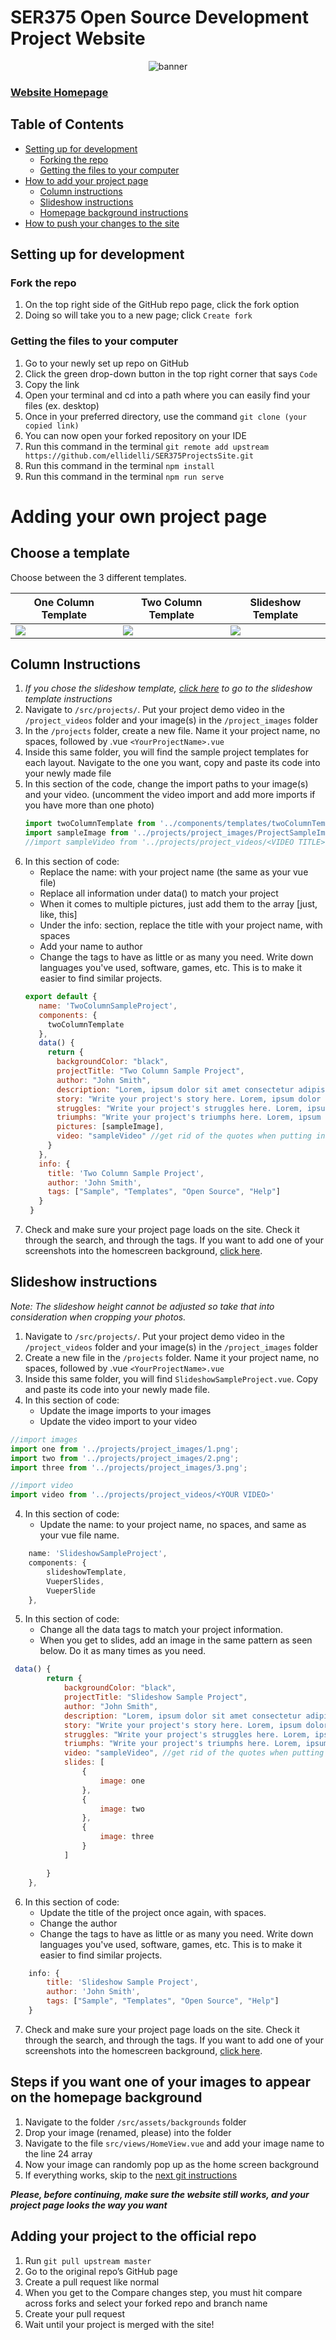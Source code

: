 # SER375 Open Source Development Project Website
<div style="text-align: center;">
    <img src="/ReadMeImages/Banner.png" alt="banner"/>
</div>

### [Website Homepage](https://ellidelli.github.io/SER375ProjectsSite/)

## Table of Contents
* [Setting up for development](#setting-up-for-development)
    * [Forking the repo](#fork-the-repo)
    * [Getting the files to your computer](#getting-the-files-to-your-computer)
* [How to add your project page](#adding-your-own-project-page)
    * [Column instructions](#column-instructions)
    * [Slideshow instructions](#slideshow-instructions)
    * [Homepage background instructions](#steps-if-you-want-one-of-your-images-to-appear-on-the-homepage-background)
* [How to push your changes to the site](#adding-your-project-to-the-official-repo)


## Setting up for development
### Fork the repo
1. On the top right side of the GitHub repo page, click the fork option
2. Doing so will take you to a new page; click ```Create fork```

### Getting the files to your computer
1. Go to your newly set up repo on GitHub
2. Click the green drop-down button in the top right corner that says ```Code```
3. Copy the link
4. Open your terminal and cd into a path where you can easily find your files (ex. desktop)
5. Once in your preferred directory, use the command ```git clone (your copied link)```
6. You can now open your forked repository on your IDE
7. Run this command in the terminal ```git remote add upstream https://github.com/ellidelli/SER375ProjectsSite.git```
8. Run this command in the terminal ```npm install```
9. Run this command in the terminal ```npm run serve```
# Adding your own project page
## Choose a template
Choose between the 3 different templates.
   
|One Column Template|Two Column Template|Slideshow Template|
| --- | --- | --- |
|![](https://github.com/ellidelli/SER375ProjectsSite/blob/master/ReadMeImages/OneColumn.png?raw=true) | ![](https://github.com/ellidelli/SER375ProjectsSite/blob/master/ReadMeImages/TwoColumn.png?raw=true) | ![](https://github.com/ellidelli/SER375ProjectsSite/blob/master/ReadMeImages/Slideshow.png?raw=true)

## Column Instructions
1. _If you chose the slideshow template, [click here](#slideshow-instructions) to go to the slideshow template instructions_
2. Navigate to ```/src/projects/```. Put your project demo video in the ```/project_videos``` folder and your image(s) in the ```/project_images``` folder
3. In the ```/projects``` folder, create a new file. Name it your project name, no spaces, followed by .vue ```<YourProjectName>.vue```
4. Inside this same folder, you will find the sample project templates for each layout. Navigate to the one you want, copy and paste its code into your newly made file
5. In this section of the code, change the import paths to your image(s) and your video. (uncomment the video import and add more imports if you have more than one photo)
    ```Javascript
   import twoColumnTemplate from '../components/templates/twoColumnTemplate.vue'
   import sampleImage from '../projects/project_images/ProjectSampleImage.jpeg';
   //import sampleVideo from '../projects/project_videos/<VIDEO TITLE>'
   ```
6. In this section of code:
   * Replace the name: with your project name (the same as your vue file)
   * Replace all information under data() to match your project
   * When it comes to multiple pictures, just add them to the array [just, like, this]
   * Under the info: section, replace the title with your project name, with spaces
   * Add your name to author
   * Change the tags to have as little or as many you need. Write down languages you've used, software, games, etc. This is to make it easier to find similar projects. 
   ```Javascript
   export default {
      name: 'TwoColumnSampleProject',
      components: {
        twoColumnTemplate
      },
      data() {
        return {
          backgroundColor: "black",
          projectTitle: "Two Column Sample Project",
          author: "John Smith",
          description: "Lorem, ipsum dolor sit amet consectetur adipisicing elit. Cumque adipisci nesciunt distinctio consectetur quisquam consequatur, corrupti reiciendis ex aut quibusdam minima quidem earum quod architecto deserunt a, commodi debitis! Ducimus.",
          story: "Write your project's story here. Lorem, ipsum dolor sit amet consectetur adipisicing elit. Cumque adipisci nesciunt distinctio consectetur quisquam consequatur, corrupti reiciendis ex aut quibusdam minima quidem earum quod architecto deserunt a, commodi debitis! Ducimus.",
          struggles: "Write your project's struggles here. Lorem, ipsum dolor sit amet consectetur adipisicing elit. Cumque adipisci nesciunt distinctio consectetur quisquam consequatur, corrupti reiciendis ex aut quibusdam minima quidem earum quod architecto deserunt a, commodi debitis! Ducimus.",
          triumphs: "Write your project's triumphs here. Lorem, ipsum dolor sit amet consectetur adipisicing elit. Cumque adipisci nesciunt distinctio consectetur quisquam consequatur, corrupti reiciendis ex aut quibusdam minima quidem earum quod architecto deserunt a, commodi debitis! Ducimus.",
          pictures: [sampleImage],
          video: "sampleVideo" //get rid of the quotes when putting in your video variable
        }
      },
      info: {
        title: 'Two Column Sample Project',
        author: 'John Smith',
        tags: ["Sample", "Templates", "Open Source", "Help"]
      }
    }                                        
    ```
7. Check and make sure your project page loads on the site. Check it through the search, and through the tags. If you want to add one of your screenshots into the homescreen background, [click here](#steps-if-you-want-one-of-your-images-to-appear-on-the-homepage-background).

## Slideshow instructions
_Note: The slideshow height cannot be adjusted so take that into consideration when cropping your photos._
1. Navigate to ```/src/projects/```. Put your project demo video in the ```/project_videos``` folder and your image(s) in the ```/project_images``` folder
1. Create a new file in the ```/projects``` folder. Name it your project name, no spaces, followed by .vue ```<YourProjectName>.vue```
2. Inside this same folder, you will find ```SlideshowSampleProject.vue```. Copy and paste its code into your newly made file.
3. In this section of code:
   * Update the image imports to your images
   * Update the video import to your video
```Javascript
//import images
import one from '../projects/project_images/1.png';
import two from '../projects/project_images/2.png';
import three from '../projects/project_images/3.png';

//import video
import video from '../projects/project_videos/<YOUR VIDEO>'
```
4. In this section of code:
    * Update the name: to your project name, no spaces, and same as your vue file name. 
```Javascript
    name: 'SlideshowSampleProject',
    components: {
        slideshowTemplate,
        VueperSlides,
        VueperSlide
    },
```
5. In this section of code:
   * Change all the data tags to match your project information.
   * When you get to slides, add an image in the same pattern as seen below. Do it as many times as you need.
```Javascript
 data() {
        return {
            backgroundColor: "black",
            projectTitle: "Slideshow Sample Project",
            author: "John Smith",
            description: "Lorem, ipsum dolor sit amet consectetur adipisicing elit. Cumque adipisci nesciunt distinctio consectetur quisquam consequatur, corrupti reiciendis ex aut quibusdam minima quidem earum quod architecto deserunt a, commodi debitis! Ducimus.",
            story: "Write your project's story here. Lorem, ipsum dolor sit amet consectetur adipisicing elit. Cumque adipisci nesciunt distinctio consectetur quisquam consequatur, corrupti reiciendis ex aut quibusdam minima quidem earum quod architecto deserunt a, commodi debitis! Ducimus.",
            struggles: "Write your project's struggles here. Lorem, ipsum dolor sit amet consectetur adipisicing elit. Cumque adipisci nesciunt distinctio consectetur quisquam consequatur, corrupti reiciendis ex aut quibusdam minima quidem earum quod architecto deserunt a, commodi debitis! Ducimus.",
            triumphs: "Write your project's triumphs here. Lorem, ipsum dolor sit amet consectetur adipisicing elit. Cumque adipisci nesciunt distinctio consectetur quisquam consequatur, corrupti reiciendis ex aut quibusdam minima quidem earum quod architecto deserunt a, commodi debitis! Ducimus.",
            video: "sampleVideo", //get rid of the quotes when putting in your video variable
            slides: [
                {
                    image: one
                },
                {
                    image: two
                },
                {
                    image: three
                }
            ]

        }
    },
```
6. In this section of code:
   * Update the title of the project once again, with spaces.
   * Change the author
   * Change the tags to have as little or as many you need. Write down languages you've used, software, games, etc. This is to make it easier to find similar projects. 
```Javascript
    info: {
        title: 'Slideshow Sample Project',
        author: 'John Smith',
        tags: ["Sample", "Templates", "Open Source", "Help"]
    }
```
7. Check and make sure your project page loads on the site. Check it through the search, and through the tags. If you want to add one of your screenshots into the homescreen background, [click here](#steps-if-you-want-one-of-your-images-to-appear-on-the-homepage-background).

## Steps if you want one of your images to appear on the homepage background
1. Navigate to the folder ```/src/assets/backgrounds``` folder
2. Drop your image (renamed, please) into the folder
3. Navigate to the file ```src/views/HomeView.vue``` and add your image name to the line 24 array
4. Now your image can randomly pop up as the home screen background
5. If everything works, skip to the [next git instructions](#adding-your-project-to-the-official-repo)

***Please, before continuing, make sure the website still works, and your project page looks the way you want***

## Adding your project to the official repo
1. Run ```git pull upstream master```
2. Go to the original repo’s GitHub page
3. Create a pull request like normal
4. When you get to the Compare changes step, you must hit compare across forks and select your forked repo and branch name
5. Create your pull request
6. Wait until your project is merged with the site!
